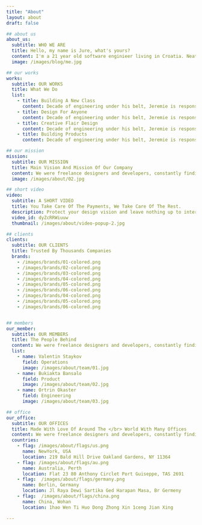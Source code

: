 ```yaml
---
title: "About"
layout: about
draft: false

## about us
about_us:
  subtitle: WHO WE ARE
  title: Hello, my name is Jure, what's yours?
  content: I'm a 21 year old software enginieer living in Croatia. Neat Merchant is my company and I am currently working solo. My main focus is helping merchants by either building Shopify Apps or by providing custom Shopify Development services.
  image: /images/blog/me.jpg

## our works
works:
  subtitle: OUR WORKS
  title: What We Do
  list:
    - title: Building A New Class
      content: Decade of engineering under his belt, Jeremie is responsible for technical infrastructure and feature development. In Flow, wherever things just work is understanding developing complex systems
    - title: Design For Anyone
      content: Decade of engineering under his belt, Jeremie is responsible for technical infrastructure and feature development. In Flow, wherever things just work is understanding developing complex systems
    - title: Creative Flair Design
      content: Decade of engineering under his belt, Jeremie is responsible for technical infrastructure and feature development. In Flow, wherever things just work is understanding developing complex systems
    - title: Building Products
      content: Decade of engineering under his belt, Jeremie is responsible for technical infrastructure and feature development. In Flow, wherever things just work is understanding developing complex systems

## our mission
mission:
  subtitle: OUR MISSION
  title: Main Vision And Mission Of Our Company
  content: We were freelance designers and developers, constantly finding ourselve deep vague feedback. leaving a notes from the sticky note piece .
  image: /images/about/02.jpg

## short video
video:
  subtitle: A SHORT VIDEO
  title: You Take Care Of The Payments, We Take Care Of The Rest.
  description: Protect your design vision and leave nothing up to interpretation with interaction recipes. Quickly share and access all your team members interactions by using libraries, ensuring consistcy throughout the.
  video_id: dyZcRRWiuuw
  thumbnail: /images/about/video-popup-2.jpg

## clients
clients:
  subtitle: OUR CLIENTS
  title: Trusted By Thousands Companies
  brands:
    - /images/brands/01-colored.png
    - /images/brands/02-colored.png
    - /images/brands/03-colored.png
    - /images/brands/04-colored.png
    - /images/brands/05-colored.png
    - /images/brands/06-colored.png
    - /images/brands/04-colored.png
    - /images/brands/05-colored.png
    - /images/brands/06-colored.png


## members
our_member:
  subtitle: OUR MEMBERS
  title: The People Behind
  content: We were freelance designers and developers, constantly finding </br> ourselves deep in vague feedback. This made every client and team
  list:
    - name: Valentin Staykov
      field: Operations
      image: /images/about/team/01.jpg
    - name: Bukiakta Bansalo
      field: Product
      image: /images/about/team/02.jpg
    - name: Ortrin Okaster
      field: Engineering
      image: /images/about/team/03.jpg

## office
our_office:
  subtitle: OUR OFFICES
  title: Made With Love Of Around The </br> World With Many Offices
  content: We were freelance designers and developers, constantly finding </br> ourselves deep in vague feedback. This made every client and team
  countries:
    - flag: /images/about/flags/us.png
      name: NewYork, USA
      location: 219 Bald Hill Drive Oakland Gardens, NY 11364
    - flag: /images/about/flags/au.png
      name: Australia, Perth
      location: Flat 23 80 Anthony Circlet Port Guiseppe, TAS 2691
    - flag:  /images/about/flags/germany.png
      name: Berlin, Germany
      location: Jl Raya Dewi Sartika Ged Harapan Masa, Br Germeny
    - flag:  /images/about/flags/china.png
      name: China, Wohan
      location: 1hao Wen Ti Huo Dong Zhong Xin 1ceng Jian Xing

---
```


